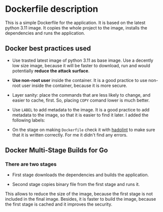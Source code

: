 # Dockerfile description

This is a simple Dockerfile for the application. It is based on the latest python 3.11 image. It copies the whole project to the image, installs the dependencies and runs the application.

## Docker best practices used

- Use trasted latest image of python 3.11 as base image. Use a decently low size image, because it will be faster to download, run and would potentially **reduce the attack surface**.

- **Use non-root user** inside the container. It is a good practice to use non-root user inside the container, because it is more secure.

- Layer sanity: place the commands that are less likely to change, and easier to cache, first. So, placing `COPY` comand lower is much better.

- Use `LABEL` to add metadata to the image. It is a good practice to add metadata to the image, so that it is easier to find it later. I added the following labels:

- On the stage on making `Dockerfile` check it with [hadolint](https://github.com/hadolint/hadolint) to make sure that it is written correctly. For me it didn't find any errors.

## Docker Multi-Stage Builds for Go

### There are two stages

- First stage downloads the dependencies and builds the application.

- Second stage copies binary file from the first stage and runs it.

This allows to reduce the size of the image, because the first stage is not included in the final image. Besides, it is faster to build the image, because the first stage is cached and it improves the security.
